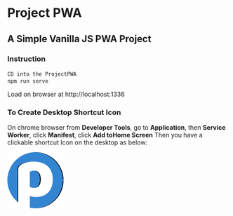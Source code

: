 # Project PWA
## A Simple Vanilla JS PWA Project
### Instruction
```
CD into the ProjectPWA
npm run serve
```

Load on browser at http://localhost:1336
### To Create Desktop Shortcut Icon
On chrome browser from **Developer Tools**, go to **Application**, then **Service Worker**, click **Manifest**, click **Add toHome Screen**
Then you have a clickable shortcut Icon on the desktop as below:




![ScreenIcon](https://github.com/gatemediang/ProjectPWA/blob/master/build/images/icons/icon-128x128.png)
